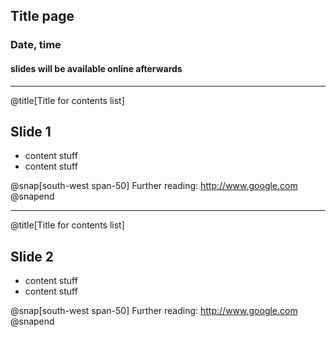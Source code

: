 ## Title page
### Date, time
#### slides will be available online afterwards

---

@title[Title for contents list]
## Slide 1

* content stuff
* content stuff

@snap[south-west span-50]
Further reading:
http://www.google.com
@snapend

---

@title[Title for contents list]
## Slide 2

* content stuff
* content stuff

@snap[south-west span-50]
Further reading:
http://www.google.com
@snapend